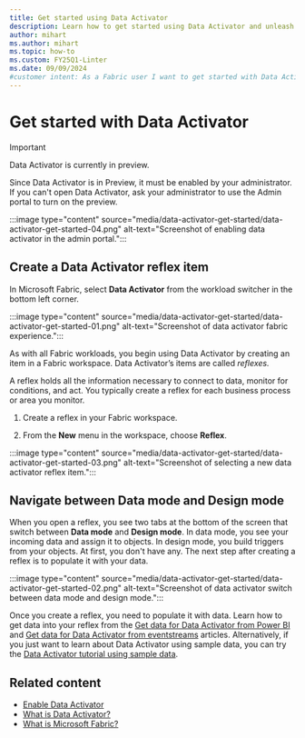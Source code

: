 ```yaml
---
title: Get started using Data Activator
description: Learn how to get started using Data Activator and unleash the power of data-driven decision making in your organization.
author: mihart
ms.author: mihart
ms.topic: how-to
ms.custom: FY25Q1-Linter
ms.date: 09/09/2024
#customer intent: As a Fabric user I want to get started with Data Activator.
---
```


# Get started with Data Activator

> [!IMPORTANT]
> Data Activator is currently in preview.

Since Data Activator is in Preview, it must be enabled by your administrator. If you can't open Data Activator, ask your administrator to use the Admin portal to turn on the preview.

:::image type="content" source="media/data-activator-get-started/data-activator-get-started-04.png" alt-text="Screenshot of enabling data activator in the admin portal.":::

## Create a Data Activator reflex item

In Microsoft Fabric, select **Data Activator** from the workload switcher in the bottom left corner.

:::image type="content" source="media/data-activator-get-started/data-activator-get-started-01.png" alt-text="Screenshot of data activator fabric experience.":::

As with all Fabric workloads, you begin using Data Activator by creating an item in a Fabric workspace. Data Activator’s items are called *reflexes.*

A reflex holds all the information necessary to connect to data, monitor for conditions, and act. You typically create a reflex for each business process or area you monitor.

1. Create a reflex in your Fabric workspace.

1. From the **New** menu in the workspace, choose **Reflex**.

:::image type="content" source="media/data-activator-get-started/data-activator-get-started-03.png" alt-text="Screenshot of selecting a new data activator reflex item.":::

## Navigate between Data mode and Design mode

When you open a reflex, you see two tabs at the bottom of the screen that switch between **Data mode** and **Design mode**. In data mode, you see your incoming data and assign it to objects. In design mode, you build triggers from your objects. At first, you don't have any. The next step after creating a reflex is to populate it with your data.

:::image type="content" source="media/data-activator-get-started/data-activator-get-started-02.png" alt-text="Screenshot of data activator switch between data mode and design mode.":::

Once you create a reflex, you need to populate it with data. Learn how to get data into your reflex from the [Get data for Data Activator from Power BI](data-activator-get-data-power-bi.md) and [Get data for Data Activator from eventstreams](data-activator-get-data-eventstreams.md) articles. Alternatively, if you just want to learn about Data Activator using sample data, you can try the [Data Activator tutorial using sample data](data-activator-tutorial.md).

## Related content

* [Enable Data Activator](../admin/data-activator-switch.md)
* [What is Data Activator?](data-activator-introduction.md)
* [What is Microsoft Fabric?](../get-started/microsoft-fabric-overview.md)
